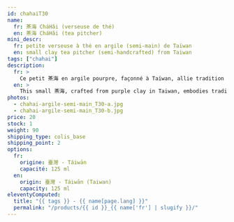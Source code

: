 ```yaml
---
id: chahaiT30
name:
  fr: 茶海 CháHǎi (verseuse de thé)
  en: 茶海 CháHǎi (tea pitcher)
mini_descr:
  fr: petite verseuse à thé en argile (semi-main) de Taïwan
  en: small clay tea pitcher (semi-handcrafted) from Taiwan
tags: ["chahai"]
description:
  fr: >
    Ce petit 茶海 en argile pourpre, façonné à Taïwan, allie tradition et simplicité. Avec sa forme douce et accueillante, il accompagne naturellement vos moments de Gong Fu Cha, en rendant chaque infusion encore plus fluide et agréable.
  en: >
    This small 茶海, crafted from purple clay in Taiwan, embodies tradition and simplicity. Its gentle and welcoming shape naturally complements your Gong Fu Cha moments, making each infusion smoother and more enjoyable.
photos:
  - chahai-argile-semi-main_T30-a.jpg
  - chahai-argile-semi-main_T30-b.jpg
price: 20
stock: 1
weight: 90
shipping_type: colis_base
shipping_point: 2
options:
  fr:
    origine: 臺灣 - Táiwān
    capacité: 125 ml
  en:
    origin: 臺灣 - Táiwān (Taiwan)
    capacity: 125 ml
eleventyComputed:
  title: "{{ tags }} - {{ name[page.lang] }}"
  permalink: "/products/{{ id }}_{{ name['fr'] | slugify }}/"
---
```

